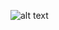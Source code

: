 ![alt text](https://github.com/khoivudev/factory-pattern-example/blob/pizza-store-v3/design/class_diagram.png)